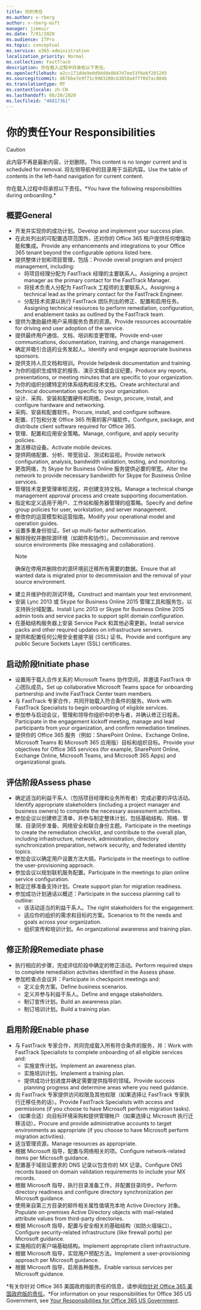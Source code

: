```yaml
---
title: 你的责任
ms.author: v-rberg
author: v-rberg-msft
manager: jimmuir
ms.date: 7/01/2020
ms.audience: ITPro
ms.topic: conceptual
ms.service: o365-administration
localization_priority: Normal
ms.collection: FastTrack
description: 你在载入过程中将承担以下责任。
ms.openlocfilehash: e2cc171dde9e0d9ddde0847d7ee53f6e6f201285
ms.sourcegitcommit: d67bbe7e9f71c9983280cb3858a4fff0d7ac884b
ms.translationtype: MT
ms.contentlocale: zh-CN
ms.lasthandoff: 08/20/2020
ms.locfileid: "46817361"
---
```

# <a name="your-responsibilities"></a><span data-ttu-id="41dd1-103">你的责任</span><span class="sxs-lookup"><span data-stu-id="41dd1-103">Your Responsibilities</span></span>

> [!CAUTION]
> <span data-ttu-id="41dd1-104">此内容不再是最新内容，计划删除。</span><span class="sxs-lookup"><span data-stu-id="41dd1-104">This content is no longer current and is scheduled for removal.</span></span> <span data-ttu-id="41dd1-105">将左侧导航中的目录用于当前内容。</span><span class="sxs-lookup"><span data-stu-id="41dd1-105">Use the table of contents in the left-hand navigation for current content.</span></span>

<span data-ttu-id="41dd1-106">你在载入过程中将承担以下责任。\*</span><span class="sxs-lookup"><span data-stu-id="41dd1-106">You have the following responsibilities during onboarding.\*</span></span>
  
## <a name="general"></a><span data-ttu-id="41dd1-107">概要</span><span class="sxs-lookup"><span data-stu-id="41dd1-107">General</span></span>

- <span data-ttu-id="41dd1-108">开发并实现你的成功计划。</span><span class="sxs-lookup"><span data-stu-id="41dd1-108">Develop and implement your success plan.</span></span>
- <span data-ttu-id="41dd1-109">在此处列出的可配置选项范围外，还对你的 Office 365 租户提供任何增强功能和集成。</span><span class="sxs-lookup"><span data-stu-id="41dd1-109">Provide any enhancements and integrations to your Office 365 tenant beyond the configurable options listed here.</span></span>  
- <span data-ttu-id="41dd1-110">提供整体计划和项目管理，包括：</span><span class="sxs-lookup"><span data-stu-id="41dd1-110">Provide overall program and project management, including:</span></span> 
  - <span data-ttu-id="41dd1-111">将项目经理分配为 FastTrack 经理的主要联系人。</span><span class="sxs-lookup"><span data-stu-id="41dd1-111">Assigning a project manager as the primary contact for the FastTrack Manager.</span></span>
  - <span data-ttu-id="41dd1-112">将技术负责人分配为 FastTrack 工程师的主要联系人。</span><span class="sxs-lookup"><span data-stu-id="41dd1-112">Assigning a technical lead as the primary contact for the FastTrack Engineer.</span></span>
  - <span data-ttu-id="41dd1-113">分配技术资源以执行 FastTrack 团队列出的修正、配置和启用任务。</span><span class="sxs-lookup"><span data-stu-id="41dd1-113">Assigning technical resources to perform remediation, configuration, and enablement tasks as outlined by the FastTrack team.</span></span> 
- <span data-ttu-id="41dd1-114">提供为激励最终用户采用服务负责的资源。</span><span class="sxs-lookup"><span data-stu-id="41dd1-114">Provide resources accountable for driving end user adoption of the service.</span></span> 
- <span data-ttu-id="41dd1-115">提供最终用户通信、文档、培训和变更管理。</span><span class="sxs-lookup"><span data-stu-id="41dd1-115">Provide end-user communications, documentation, training, and change management.</span></span>
- <span data-ttu-id="41dd1-116">确定并吸引合适的业务发起人。</span><span class="sxs-lookup"><span data-stu-id="41dd1-116">Identify and engage appropriate business sponsors.</span></span>  
- <span data-ttu-id="41dd1-117">提供支持人员文档和培训。</span><span class="sxs-lookup"><span data-stu-id="41dd1-117">Provide helpdesk documentation and training.</span></span>  
- <span data-ttu-id="41dd1-118">为你的组织生成特定的报告、演示文稿或会议纪要。</span><span class="sxs-lookup"><span data-stu-id="41dd1-118">Produce any reports, presentations, or meeting minutes that are specific to your organization.</span></span> 
- <span data-ttu-id="41dd1-119">为你的组织创建特定的体系结构和技术文档。</span><span class="sxs-lookup"><span data-stu-id="41dd1-119">Create architectural and technical documentation specific to your organization.</span></span>   
- <span data-ttu-id="41dd1-120">设计、采购、安装和配置硬件和网络。</span><span class="sxs-lookup"><span data-stu-id="41dd1-120">Design, procure, install, and configure hardware and networking.</span></span>   
- <span data-ttu-id="41dd1-121">采购、安装和配置软件。</span><span class="sxs-lookup"><span data-stu-id="41dd1-121">Procure, install, and configure software.</span></span>  
- <span data-ttu-id="41dd1-122">配置、打包和分发 Office 365 所需的客户端软件。</span><span class="sxs-lookup"><span data-stu-id="41dd1-122">Configure, package, and distribute client software required for Office 365.</span></span>  
- <span data-ttu-id="41dd1-123">管理、配置和应用安全策略。</span><span class="sxs-lookup"><span data-stu-id="41dd1-123">Manage, configure, and apply security policies.</span></span>
- <span data-ttu-id="41dd1-124">激活移动设备。</span><span class="sxs-lookup"><span data-stu-id="41dd1-124">Activate mobile devices.</span></span>
- <span data-ttu-id="41dd1-125">提供网络配置、分析、带宽验证、测试和监视。</span><span class="sxs-lookup"><span data-stu-id="41dd1-125">Provide network configuration, analysis, bandwidth validation, testing, and monitoring.</span></span> 
- <span data-ttu-id="41dd1-126">更改网络，为 Skype for Business Online 服务提供必要的带宽。</span><span class="sxs-lookup"><span data-stu-id="41dd1-126">Alter the network to provide necessary bandwidth for Skype for Business Online services.</span></span> 
- <span data-ttu-id="41dd1-127">管理技术变更管理审核流程，并创建支持文档。</span><span class="sxs-lookup"><span data-stu-id="41dd1-127">Manage a technical change management approval process and create supporting documentation.</span></span>  
- <span data-ttu-id="41dd1-128">指定和定义适用于用户、工作站和服务器管理的组策略。</span><span class="sxs-lookup"><span data-stu-id="41dd1-128">Specify and define group policies for user, workstation, and server management.</span></span> 
- <span data-ttu-id="41dd1-129">修改你的运营模型和运营指南。</span><span class="sxs-lookup"><span data-stu-id="41dd1-129">Modify your operational model and operation guides.</span></span> 
- <span data-ttu-id="41dd1-130">设置多重身份验证。</span><span class="sxs-lookup"><span data-stu-id="41dd1-130">Set up multi-factor authentication.</span></span>  
- <span data-ttu-id="41dd1-131">解除授权并删除源环境（如邮件和协作）。</span><span class="sxs-lookup"><span data-stu-id="41dd1-131">Decommission and remove source environments (like messaging and collaboration).</span></span> 
    > [!NOTE]
    > <span data-ttu-id="41dd1-132">确保在停用并删除你的源环境前迁移所有需要的数据。</span><span class="sxs-lookup"><span data-stu-id="41dd1-132">Ensure that all wanted data is migrated prior to decommission and the removal of your source environment.</span></span> 
- <span data-ttu-id="41dd1-133">建立并维护你的测试环境。</span><span class="sxs-lookup"><span data-stu-id="41dd1-133">Construct and maintain your test environment.</span></span>  
- <span data-ttu-id="41dd1-134">安装 Lync 2013 或 Skype for Business Online 2015 管理工具和服务包，以支持拆分域配置。</span><span class="sxs-lookup"><span data-stu-id="41dd1-134">Install Lync 2013 or Skype for Business Online 2015 admin tools and service packs to support split domain configuration.</span></span>
- <span data-ttu-id="41dd1-135">在基础结构服务器上安装 Service Pack 和其他必需更新。</span><span class="sxs-lookup"><span data-stu-id="41dd1-135">Install service packs and other required updates on infrastructure servers.</span></span> 
- <span data-ttu-id="41dd1-136">提供和配置任何公用安全套接字层 (SSL) 证书。</span><span class="sxs-lookup"><span data-stu-id="41dd1-136">Provide and configure any public Secure Sockets Layer (SSL) certificates.</span></span> 
    
## <a name="initiate-phase"></a><span data-ttu-id="41dd1-137">启动阶段</span><span class="sxs-lookup"><span data-stu-id="41dd1-137">Initiate phase</span></span>

- <span data-ttu-id="41dd1-138">设置用于载入合作关系的 Microsoft Teams 协作空间，并邀请 FastTrack 中心团队成员。</span><span class="sxs-lookup"><span data-stu-id="41dd1-138">Set up collaborative Microsoft Teams space for onboarding partnership and invite FastTrack Center team members.</span></span>   
- <span data-ttu-id="41dd1-139">与 FastTrack 专家合作，共同开始载入符合条件的服务。</span><span class="sxs-lookup"><span data-stu-id="41dd1-139">Work with FastTrack Specialists to begin onboarding of eligible services.</span></span>    
- <span data-ttu-id="41dd1-140">参加参与启动会议，管理和领导你组织中的参与者，并确认修正日程表。</span><span class="sxs-lookup"><span data-stu-id="41dd1-140">Participate in the engagement kickoff meeting, manage and lead participants from your organization, and confirm remediation timelines.</span></span>   
- <span data-ttu-id="41dd1-141">提供你的 Office 365 服务（例如：SharePoint Online、Exchange Online、Microsoft Teams 和 Microsoft 365 应用版）目标和组织目标。</span><span class="sxs-lookup"><span data-stu-id="41dd1-141">Provide your objectives for Office 365 services (for example, SharePoint Online, Exchange Online, Microsoft Teams, and Microsoft 365 Apps) and organizational goals.</span></span>
    
## <a name="assess-phase"></a><span data-ttu-id="41dd1-142">评估阶段</span><span class="sxs-lookup"><span data-stu-id="41dd1-142">Assess phase</span></span>

- <span data-ttu-id="41dd1-143">确定适当的利益干系人（包括项目经理和业务所有者）完成必要的评估活动。</span><span class="sxs-lookup"><span data-stu-id="41dd1-143">Identify appropriate stakeholders (including a project manager and business owners) to complete the necessary assessment activities.</span></span>    
- <span data-ttu-id="41dd1-144">参加会议以创建修正清单，并参与制定整体计划，包括基础结构、网络、管理、目录同步准备、网络安全和联合身份主题。</span><span class="sxs-lookup"><span data-stu-id="41dd1-144">Participate in the meetings to create the remediation checklist, and contribute to the overall plan, including infrastructure, network, administration, directory synchronization preparation, network security, and federated identity topics.</span></span>   
- <span data-ttu-id="41dd1-145">参加会议以确定用户设置方法大纲。</span><span class="sxs-lookup"><span data-stu-id="41dd1-145">Participate in the meetings to outline the user-provisioning approach.</span></span>  
- <span data-ttu-id="41dd1-146">参加会议以规划联机服务配置。</span><span class="sxs-lookup"><span data-stu-id="41dd1-146">Participate in the meetings to plan online service configuration.</span></span>    
- <span data-ttu-id="41dd1-147">制定迁移准备支持计划。</span><span class="sxs-lookup"><span data-stu-id="41dd1-147">Create support plan for migration readiness.</span></span> 
- <span data-ttu-id="41dd1-148">参加成功计划通话以概述：</span><span class="sxs-lookup"><span data-stu-id="41dd1-148">Participate in the success planning call to outline:</span></span>   
  - <span data-ttu-id="41dd1-149">该活动适当的利益干系人。</span><span class="sxs-lookup"><span data-stu-id="41dd1-149">The right stakeholders for the engagement.</span></span>  
  - <span data-ttu-id="41dd1-150">适应你的组织的需求和目标的方案。</span><span class="sxs-lookup"><span data-stu-id="41dd1-150">Scenarios to fit the needs and goals across your organization.</span></span>
  - <span data-ttu-id="41dd1-151">组织宣传和培训计划。</span><span class="sxs-lookup"><span data-stu-id="41dd1-151">An organizational awareness and training plan.</span></span>
    
## <a name="remediate-phase"></a><span data-ttu-id="41dd1-152">修正阶段</span><span class="sxs-lookup"><span data-stu-id="41dd1-152">Remediate phase</span></span>

- <span data-ttu-id="41dd1-153">执行相应的步骤，完成评估阶段中确定的修正活动。</span><span class="sxs-lookup"><span data-stu-id="41dd1-153">Perform required steps to complete remediation activities identified in the Assess phase.</span></span> 
- <span data-ttu-id="41dd1-154">参加检查点会议并：</span><span class="sxs-lookup"><span data-stu-id="41dd1-154">Participate in checkpoint meetings and:</span></span> 
  - <span data-ttu-id="41dd1-155">定义业务方案。</span><span class="sxs-lookup"><span data-stu-id="41dd1-155">Define business scenarios.</span></span>   
  - <span data-ttu-id="41dd1-156">定义并参与利益干系人。</span><span class="sxs-lookup"><span data-stu-id="41dd1-156">Define and engage stakeholders.</span></span>
  - <span data-ttu-id="41dd1-157">制订宣传计划。</span><span class="sxs-lookup"><span data-stu-id="41dd1-157">Build an awareness plan.</span></span> 
  - <span data-ttu-id="41dd1-158">制订培训计划。</span><span class="sxs-lookup"><span data-stu-id="41dd1-158">Build a training plan.</span></span>
    
## <a name="enable-phase"></a><span data-ttu-id="41dd1-159">启用阶段</span><span class="sxs-lookup"><span data-stu-id="41dd1-159">Enable phase</span></span>

- <span data-ttu-id="41dd1-160">与 FastTrack 专家合作，共同完成载入所有符合条件的服务，并：</span><span class="sxs-lookup"><span data-stu-id="41dd1-160">Work with FastTrack Specialists to complete onboarding of all eligible services and:</span></span>  
  - <span data-ttu-id="41dd1-161">实施宣传计划。</span><span class="sxs-lookup"><span data-stu-id="41dd1-161">Implement an awareness plan.</span></span>  
  - <span data-ttu-id="41dd1-162">实施培训计划。</span><span class="sxs-lookup"><span data-stu-id="41dd1-162">Implement a training plan.</span></span> 
  - <span data-ttu-id="41dd1-163">提供成功计划进度并确定需要提供指导的领域。</span><span class="sxs-lookup"><span data-stu-id="41dd1-163">Provide success planning progress and determine areas where you need guidance.</span></span>
- <span data-ttu-id="41dd1-164">向 FastTrack 专家提供访问权限及其他权限（如果选择让 FastTrack 专家执行迁移任务的话）。</span><span class="sxs-lookup"><span data-stu-id="41dd1-164">Provide FastTrack Specialists with access and permissions (if you choose to have Microsoft perform migration tasks).</span></span>  
- <span data-ttu-id="41dd1-165">（如果合适）向目标环境采购和提供管理帐户（如果选择让 Microsoft 执行迁移活动）。</span><span class="sxs-lookup"><span data-stu-id="41dd1-165">Procure and provide administrative accounts to target environments as appropriate (if you choose to have Microsoft perform migration activities).</span></span>   
- <span data-ttu-id="41dd1-166">适当管理资源。</span><span class="sxs-lookup"><span data-stu-id="41dd1-166">Manage resources as appropriate.</span></span>   
- <span data-ttu-id="41dd1-167">根据 Microsoft 指导，配置与网络相关的项。</span><span class="sxs-lookup"><span data-stu-id="41dd1-167">Configure network-related items per Microsoft guidance.</span></span>  
- <span data-ttu-id="41dd1-168">配置基于域验证要求的 DNS 记录以包含你的 MX 记录。</span><span class="sxs-lookup"><span data-stu-id="41dd1-168">Configure DNS records based on domain validation requirements to include your MX records.</span></span>   
- <span data-ttu-id="41dd1-169">根据 Microsoft 指导，执行目录准备工作，并配置目录同步。</span><span class="sxs-lookup"><span data-stu-id="41dd1-169">Perform directory readiness and configure directory synchronization per Microsoft guidance.</span></span>
- <span data-ttu-id="41dd1-170">使用来自第三方目录的邮件相关属性值填充本地 Active Directory 对象。</span><span class="sxs-lookup"><span data-stu-id="41dd1-170">Populate on-premises Active Directory objects with mail-related attribute values from third-party directories.</span></span>   
- <span data-ttu-id="41dd1-171">根据 Microsoft 指导，配置与安全相关的基础结构（如防火墙端口）。</span><span class="sxs-lookup"><span data-stu-id="41dd1-171">Configure security-related infrastructure (like firewall ports) per Microsoft guidance.</span></span>
- <span data-ttu-id="41dd1-172">实施相应的客户端基础结构。</span><span class="sxs-lookup"><span data-stu-id="41dd1-172">Implement appropriate client infrastructure.</span></span>  
- <span data-ttu-id="41dd1-173">根据 Microsoft 指导，实现用户预配方法。</span><span class="sxs-lookup"><span data-stu-id="41dd1-173">Implement a user-provisioning approach per Microsoft guidance.</span></span>  
- <span data-ttu-id="41dd1-174">根据 Microsoft 指导，启用各种服务。</span><span class="sxs-lookup"><span data-stu-id="41dd1-174">Enable various services per Microsoft guidance.</span></span>  
    
<span data-ttu-id="41dd1-175">\*有关你针对 Office 365 美国政府版的责任的信息，请参阅[你针对 Office 365 美国政府版的责任](US-Gov-appendix-your-responsibilities.md)。</span><span class="sxs-lookup"><span data-stu-id="41dd1-175">\*For information on your responsibilities for Office 365 US Government, see [Your Responsibilities for Office 365 US Government](US-Gov-appendix-your-responsibilities.md).</span></span>
  